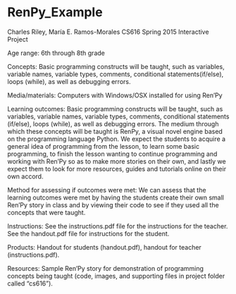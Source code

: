 # RenPy_Example

Charles Riley, María E. Ramos-Morales
CS616 Spring 2015
Interactive Project

Age range: 
6th through 8th grade

Concepts: 
Basic programming constructs will be taught, such as variables, variable names, variable types, comments, conditional statements(if/else), loops (while), as well as debugging errors. 

Media/materials:
Computers with Windows/OSX installed for using Ren’Py 

Learning outcomes: 
Basic programming constructs will be taught, such as variables, variable names, variable types, comments, conditional statements (if/else), loops (while), as well as debugging errors. The medium through which these concepts will be taught is RenPy, a visual novel engine based on the programming language Python. We expect the students to acquire a general idea of programming from the lesson, to learn some basic programming, to finish the lesson wanting to continue programming and working with Ren’Py so as to make more stories on their own, and lastly we expect them to look for more resources, guides and tutorials online on their own accord. 

Method for assessing if outcomes were met:
We can assess that the learning outcomes were met by having the students create their own small Ren’Py story in class and by viewing their code to see if they used all the concepts that were taught.

Instructions:
See the instructions.pdf file for the instructions for the teacher. See the handout.pdf file for instructions for the student.

Products:
Handout for students (handout.pdf), handout for teacher (instructions.pdf).

Resources:
Sample Ren’Py story for demonstration of programming concepts being taught (code, images, and supporting files in project folder called “cs616”).
